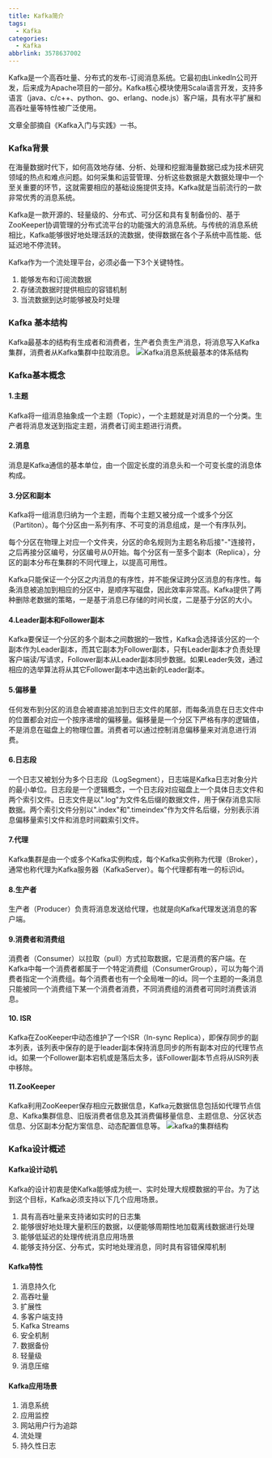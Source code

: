 ```yaml
---
title: Kafka简介
tags:
  - Kafka
categories:
  - Kafka
abbrlink: 3578637002
---
```

Kafka是一个高吞吐量、分布式的发布-订阅消息系统。它最初由LinkedIn公司开发，后来成为Apache项目的一部分。Kafka核心模块使用Scala语言开发，支持多语言（java、c/c++、python、go、erlang、node.js）客户端，具有水平扩展和高吞吐量等特性被广泛使用。
<!-- more -->
文章全部摘自《Kafka入门与实践》一书。
### Kafka背景
在海量数据时代下，如何高效地存储、分析、处理和挖掘海量数据已成为技术研究领域的热点和难点问题。如何采集和运营管理、分析这些数据是大数据处理中一个至关重要的环节，这就需要相应的基础设施提供支持。Kafka就是当前流行的一款非常优秀的消息系统。

Kafka是一款开源的、轻量级的、分布式、可分区和具有复制备份的、基于ZooKeeper协调管理的分布式流平台的功能强大的消息系统。与传统的消息系统相比，Kafka能够很好地处理活跃的流数据，使得数据在各个子系统中高性能、低延迟地不停流转。

Kafka作为一个流处理平台，必须必备一下3个关键特性。

1.  能够发布和订阅流数据
2. 存储流数据时提供相应的容错机制
3. 当流数据到达时能够被及时处理

### Kafka 基本结构
Kafka最基本的结构有生成者和消费者，生产者负责生产消息，将消息写入Kafka集群，消费者从Kafka集群中拉取消息。
![Kafka消息系统最基本的体系结构](https://upload-images.jianshu.io/upload_images/14444552-8d05b8b1e68b302a.png?imageMogr2/auto-orient/strip%7CimageView2/2/w/1240)

### Kafka基本概念
#### 1.主题
Kafka将一组消息抽象成一个主题（Topic），一个主题就是对消息的一个分类。生产者将消息发送到指定主题，消费者订阅主题进行消费。
#### 2.消息
消息是Kafka通信的基本单位，由一个固定长度的消息头和一个可变长度的消息体构成。
#### 3.分区和副本
Kafka将一组消息归纳为一个主题，而每个主题又被分成一个或多个分区（Partiton）。每个分区由一系列有序、不可变的消息组成，是一个有序队列。

每个分区在物理上对应一个文件夹，分区的命名规则为主题名称后接"-"连接符，之后再接分区编号，分区编号从0开始。每个分区有一至多个副本（Replica），分区的副本分布在集群的不同代理上，以提高可用性。

Kafka只能保证一个分区之内消息的有序性，并不能保证跨分区消息的有序性。每条消息被追加到相应的分区中，是顺序写磁盘，因此效率非常高。Kafka提供了两种删除老数据的策略，一是基于消息已存储的时间长度，二是基于分区的大小。

#### 4.Leader副本和Follower副本
Kafka要保证一个分区的多个副本之间数据的一致性，Kafka会选择该分区的一个副本作为Leader副本，而其它副本为Follower副本，只有Leader副本才负责处理客户端读/写请求，Follower副本从Leader副本同步数据。如果Leader失效，通过相应的选举算法将从其它Follower副本中选出新的Leader副本。

#### 5.偏移量
任何发布到分区的消息会被直接追加到日志文件的尾部，而每条消息在日志文件中的位置都会对应一个按序递增的偏移量。偏移量是一个分区下严格有序的逻辑值，不是消息在磁盘上的物理位置。消费者可以通过控制消息偏移量来对消息进行消费。

#### 6.日志段
一个日志又被划分为多个日志段（LogSegment），日志端是Kafka日志对象分片的最小单位。日志段是一个逻辑概念，一个日志段对应磁盘上一个具体日志文件和两个索引文件。日志文件是以".log"为文件名后缀的数据文件，用于保存消息实际数据。两个索引文件分别以".index"和".timeindex"作为文件名后缀，分别表示消息偏移量索引文件和消息时间戳索引文件。

#### 7.代理
Kafka集群是由一个或多个Kafka实例构成，每个Kafka实例称为代理（Broker），通常也称代理为Kafka服务器（KafkaServer）。每个代理都有唯一的标识id。

#### 8.生产者
生产者（Producer）负责将消息发送给代理，也就是向Kafka代理发送消息的客户端。

#### 9.消费者和消费组
消费者（Consumer）以拉取（pull）方式拉取数据，它是消费的客户端。在Kafka中每一个消费者都属于一个特定消费组（ConsumerGroup），可以为每个消费者指定一个消费组。每个消费者也有一个全局唯一的id。同一个主题的一条消息只能被同一个消费组下某一个消费者消费，不同消费组的消费者可同时消费该消息。

#### 10. ISR
Kafka在ZooKeeper中动态维护了一个ISR（In-sync Replica），即保存同步的副本列表，该列表中保存的是于leader副本保持消息同步的所有副本对应的代理节点id。如果一个Follower副本宕机或是落后太多，该Follower副本节点将从ISR列表中移除。

#### 11.ZooKeeper
Kafka利用ZooKeeper保存相应元数据信息，Kafka元数据信息包括如代理节点信息、Kafka集群信息、旧版消费者信息及其消费偏移量信息、主题信息、分区状态信息、分区副本分配方案信息、动态配置信息等。
![kafka的集群结构](https://upload-images.jianshu.io/upload_images/14444552-ac2435ae8e7efe21.png?imageMogr2/auto-orient/strip%7CimageView2/2/w/1240)

### Kafka设计概述
#### Kafka设计动机
Kafka的设计初衷是使Kafka能够成为统一、实时处理大规模数据的平台。为了达到这个目标，Kafka必须支持以下几个应用场景。
1. 具有高吞吐量来支持诸如实时的日志集
2. 能够很好地处理大量积压的数据，以便能够周期性地加载离线数据进行处理
3. 能够低延迟的处理传统消息应用场景
4. 能够支持分区、分布式，实时地处理消息，同时具有容错保障机制

#### Kafka特性
1. 消息持久化
2. 高吞吐量
3. 扩展性
4. 多客户端支持
5. Kafka Streams
6. 安全机制
7. 数据备份
8. 轻量级
9. 消息压缩

#### Kafka应用场景
1. 消息系统
2. 应用监控
3. 网站用户行为追踪
4. 流处理
5. 持久性日志


